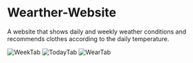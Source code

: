 # Wearther-Website

A website that shows daily and weekly weather conditions and recommends clothes according to the daily temperature.

![WeekTab](https://user-images.githubusercontent.com/114625102/211406428-02a0143b-898f-46a9-8252-1ed9a10e72b6.png)
![TodayTab](https://user-images.githubusercontent.com/114625102/211406439-e44824cd-e52b-4e72-a727-4c3ce8ce754e.png)
![WearTab](https://user-images.githubusercontent.com/114625102/211406453-c841057c-2a03-46bc-9786-ba57154cbefb.png)
